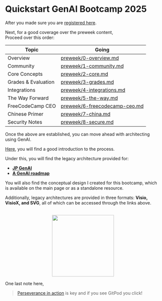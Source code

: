 # Quickstart GenAI Bootcamp 2025

After you made sure you are [registered here](init.md).


Next, for a good coverage over the preweek content, <br>Proceed over this order:

| Topic                | Going                          |
|----------------------|----------------------------------|
| Overview            | [preweek/0-overview.md](preweek/0-overview.md) |
| Community           | [preweek/1-community.md](preweek/1-community.md) |
| Core Concepts       | [preweek/2-core.md](preweek/2-core.md) |
| Grades & Evaluation | [preweek/3-grades.md](preweek/3-grades.md) |
| Integrations        | [preweek/4-integrations.md](preweek/4-integrations.md) |
| The Way Forward     | [preweek/5-the-way.md](preweek/5-the-way.md) |
| FreeCodeCamp CEO    | [preweek/6-freecodecamp-ceo.md](preweek/6-freecodecamp-ceo.md) |
| Chinese Primer      | [preweek/7-china.md](preweek/7-china.md) |
| Security Notes      | [preweek/8-secure.md](preweek/8-secure.md) |


Once the above are established, you can move ahead with architecting using GenAI.

[Here](../genai-architecting/README.md), you will find a good introduction to the process.

Under this, you will find the legacy architecture provided for:

- **[JP GenAI](../genai-architecting/legacy/JP/JP%20Architectural%20Diagramming%20-%20Lang%20Portal.svg)**
- **[A GenAI roadmap](../genai-architecting/legacy/roadmap/GenAI-Roadmap.svg)**

You will also find the conceptual design I created for this bootcamp, which is available on the main page or as a standalone resource.

Additionally, legacy architectures are provided in three formats: **Visio, VisioX, and SVG**, all of which can be accessed through the links above.

<br>

<div style="text-align: center;">
  <a href="https://docs.google.com/document/d/1vH1b-7CYJHNqYN-_xs-Gli03OhDmpP9y5o4HOrw-geM/edit?usp=sharing">
    <img src="https://upload.wikimedia.org/wikipedia/commons/thumb/6/66/Google_Docs_2020_Logo.svg/1489px-Google_Docs_2020_Logo.svg.png" width="200" />
  </a>
</div>


One last note here,
> [Perseverance in action](retain/README.md) is key and if you see GitPod you click!